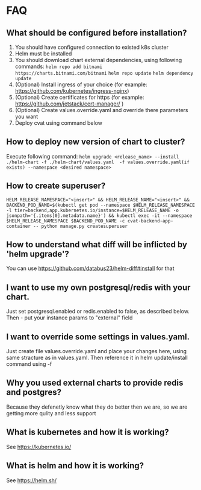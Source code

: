 # FAQ
## What should be configured before installation?
1. You should have configured connection to existed k8s cluster
2. Helm must be installed
3. You should download chart external dependencies, using following commands:
   `helm repo add bitnami https://charts.bitnami.com/bitnami`
   `helm repo update`
   `helm dependency update`
4. (Optional) Install ingress of your choice (for example: https://github.com/kubernetes/ingress-nginx)
5. (Optional) Create certificates for https  (for example: https://github.com/jetstack/cert-manager/ )
6. (Optional) Create values.override.yaml and override there parameters you want
7. Deploy cvat using command below
## How to deploy new version of chart to cluster?
Execute following command:
`helm upgrade <release_name> --install ./helm-chart -f ./helm-chart/values.yaml  -f values.override.yaml(if exists) --namespace <desired namespace>`
## How to create superuser?
`HELM_RELEASE_NAMESPACE="<insert>" &&
HELM_RELEASE_NAME="<insert>" &&
BACKEND_POD_NAME=$(kubectl get pod --namespace $HELM_RELEASE_NAMESPACE -l tier=backend,app.kubernetes.io/instance=$HELM_RELEASE_NAME -o jsonpath='{.items[0].metadata.name}') &&
kubectl exec -it --namespace $HELM_RELEASE_NAMESPACE $BACKEND_POD_NAME -c cvat-backend-app-container -- python manage.py createsuperuser`
## How to understand what diff will be inflicted by 'helm upgrade'?
You can use https://github.com/databus23/helm-diff#install for that
## I want to use my own postgresql/redis with your chart.
Just set postgresql.enabled or redis.enabled to false, as described below.
Then - put your instance params to "external" field
## I want to override some settings in values.yaml.
Just create file values.override.yaml and place your changes here, using same stracture as in values.yaml.
Then reference it in helm update/install command using -f
## Why you used external charts to provide redis and postgres?
Because they defenetly know what they do better then we are, so we are getting more qulity and less support
## What is kubernetes and how it is working?
See https://kubernetes.io/
## What is helm and how it is working?
See https://helm.sh/
